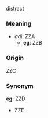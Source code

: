 distract
### Meaning
+ _adj_: ZZA
	+ __eg__: ZZB

### Origin

ZZC

### Synonym

__eg__: ZZD

+ ZZE


